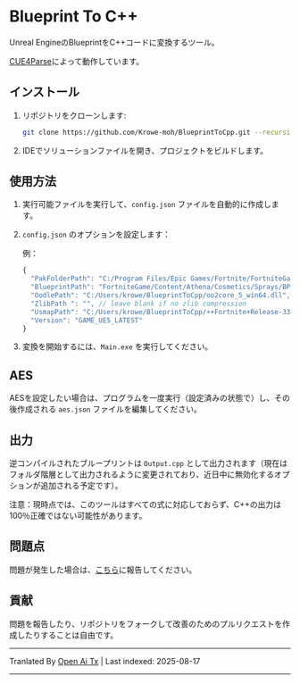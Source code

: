# Blueprint To C++

Unreal EngineのBlueprintをC++コードに変換するツール。

[CUE4Parse](https://github.com/FabianFG/CUE4Parse)によって動作しています。

## インストール

1. リポジトリをクローンします:
    ```bash
    git clone https://github.com/Krowe-moh/BlueprintToCpp.git --recursive
    ```

2. IDEでソリューションファイルを開き、プロジェクトをビルドします。

## 使用方法

1. 実行可能ファイルを実行して、`config.json` ファイルを自動的に作成します。

2. `config.json` のオプションを設定します：

    例：
    ```js
    {
      "PakFolderPath": "C:/Program Files/Epic Games/Fortnite/FortniteGame/Content/Paks",
      "BlueprintPath": "FortniteGame/Content/Athena/Cosmetics/Sprays/BP_SprayDecal.uasset",
      "OodlePath": "C:/Users/krowe/BlueprintToCpp/oo2core_5_win64.dll",
      "ZlibPath ": "", // leave blank if no zlib compression
      "UsmapPath": "C:/Users/krowe/BlueprintToCpp/++Fortnite+Release-33.20-CL-39082670-Windows_oo.usmap",
      "Version": "GAME_UE5_LATEST"
    }
    ```
3. 変換を開始するには、`Main.exe` を実行してください。

## AES

AESを設定したい場合は、プログラムを一度実行（設定済みの状態で）し、その後作成される `aes.json` ファイルを編集してください。

## 出力

逆コンパイルされたブループリントは `Output.cpp` として出力されます（現在はフォルダ階層として出力されるように変更されており、近日中に無効化するオプションが追加される予定です）。

注意：現時点では、このツールはすべての式に対応しておらず、C++の出力は100％正確ではない可能性があります。

## 問題点

問題が発生した場合は、[こちら](https://github.com/Krowe-moh/BlueprintToCpp/issues)に報告してください。

## 貢献

問題を報告したり、リポジトリをフォークして改善のためのプルリクエストを作成したりすることは自由です。



---

Tranlated By [Open Ai Tx](https://github.com/OpenAiTx/OpenAiTx) | Last indexed: 2025-08-17

---